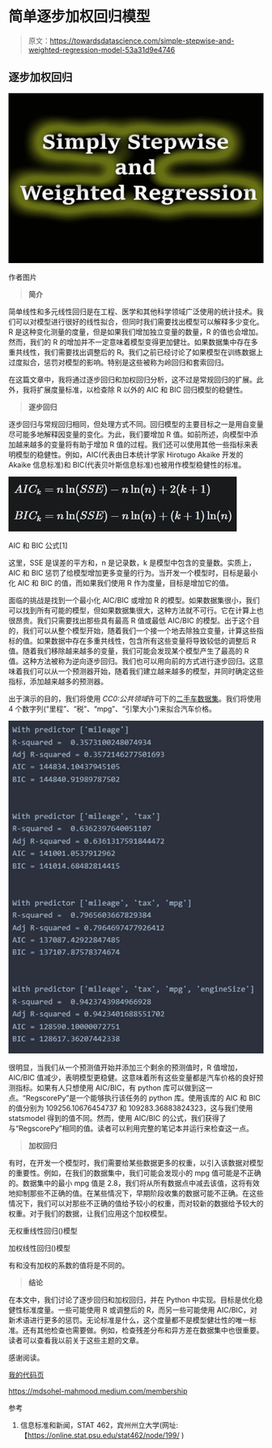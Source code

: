 # 简单逐步加权回归模型

> 原文：<https://towardsdatascience.com/simple-stepwise-and-weighted-regression-model-53a31d9e4746>

## 逐步加权回归

![](img/924e8b6b97ef1d2997513be2d2285107.png)

作者图片

> **简介**

简单线性和多元线性回归是在工程、医学和其他科学领域广泛使用的统计技术。我们可以对模型进行很好的线性拟合，但同时我们需要找出模型可以解释多少变化。R 是这种变化测量的度量，但是如果我们增加独立变量的数量，R 的值也会增加。然而，我们的 R 的增加并不一定意味着模型变得更加健壮。如果数据集中存在多重共线性，我们需要找出调整后的 R。我们之前已经讨论了如果模型在训练数据上过度拟合，惩罚对模型的影响。特别是这些被称为岭回归和套索回归。

</simply-linear-and-polynomial-regression-9c9624774f5a>  

在这篇文章中，我将通过逐步回归和加权回归分析，这不过是常规回归的扩展。此外，我将扩展度量标准，以检查除 R 以外的 AIC 和 BIC 回归模型的稳健性。

> **逐步回归**

逐步回归与常规回归相同，但处理方式不同。回归模型的主要目标之一是用自变量尽可能多地解释因变量的变化。为此，我们要增加 R 值。如前所述，向模型中添加越来越多的变量将有助于增加 R 值的过程。我们还可以使用其他一些指标来表明模型的稳健性。例如，AIC(代表由日本统计学家 Hirotugo Akaike 开发的 Akaike 信息标准)和 BIC(代表贝叶斯信息标准)也被用作模型稳健性的标准。

![](img/b38fdd90ea4e1f8ead4ae19130f16c04.png)

AIC 和 BIC 公式[1]

这里，SSE 是误差的平方和，n 是记录数，k 是模型中包含的变量数。实质上，AIC 和 BIC 惩罚了给模型增加更多变量的行为。当开发一个模型时，目标是最小化 AIC 和 BIC 的值，而如果我们使用 R 作为度量，目标是增加它的值。

面临的挑战是找到一个最小化 AIC/BIC 或增加 R 的模型。如果数据集很小，我们可以找到所有可能的模型，但如果数据集很大，这种方法就不可行。它在计算上也很昂贵。我们只需要找出那些具有最高 R 值或最低 AIC/BIC 的模型。出于这个目的，我们可以从整个模型开始，随着我们一个接一个地去除独立变量，计算这些指标的值。如果数据中存在多重共线性，包含所有这些变量将导致较低的调整后 R 值。随着我们移除越来越多的变量，我们可能会发现某个模型产生了最高的 R 值。这种方法被称为逆向逐步回归。我们也可以用向前的方式进行逐步回归。这意味着我们可以从一个预测器开始，随着我们建立越来越多的模型，并同时确定这些指标，添加越来越多的预测器。

出于演示的目的，我们将使用 *CC0:公共领域*许可下的[二手车数据集](https://www.kaggle.com/datasets/adityadesai13/used-car-dataset-ford-and-mercedes)。我们将使用 4 个数字列(“里程”、“税”、“mpg”、“引擎大小”)来拟合汽车价格。

![](img/c41813c8ed969f422272ceb7456ea0b2.png)

很明显，当我们从一个预测值开始并添加三个剩余的预测值时，R 值增加，AIC/BIC 值减少，表明模型更稳健。这意味着所有这些变量都是汽车价格的良好预测指标。如果有人只想使用 AIC/BIC，有 python 库可以做到这一点。“RegscorePy”是一个能够执行该任务的 python 库。使用该库的 AIC 和 BIC 的值分别为 109256.10676454737 和 109283.36883824323，这与我们使用 statsmodel 得到的值不同。然而，使用 AIC/BIC 的公式，我们获得了与“RegscorePy”相同的值。读者可以利用完整的笔记本并运行来检查这一点。

> **加权回归**

有时，在开发一个模型时，我们需要给某些数据更多的权重，以引入该数据对模型的重要性。例如，在我们的数据集中，我们可能会发现小的 mpg 值可能是不正确的。数据集中的最小 mpg 值是 2.8，我们将从所有数据点中减去该值，这将有效地抑制那些不正确的值。在某些情况下，早期阶段收集的数据可能不正确。在这些情况下，我们可以对那些不正确的值给予较小的权重，而对较新的数据给予较大的权重。对于我们的数据，让我们应用这个加权模型。

无权重线性回归()模型

加权线性回归()模型

有和没有加权的系数的值将是不同的。

> **结论**

在本文中，我们讨论了逐步回归和加权回归，并在 Python 中实现。目标是优化稳健性标准度量。一些可能使用 R 或调整后的 R，而另一些可能使用 AIC/BIC，对新术语进行更多的惩罚。无论标准是什么，这个度量都不是模型健壮性的唯一标准。还有其他检查也需要做。例如，检查残差分布和异方差在数据集中也很重要。读者可以查看我以前关于这些主题的文章。

感谢阅读。

[我的代码页](https://www.learningfromdata.net/simple-stepwise-and-weighted-regression)

<https://mdsohel-mahmood.medium.com/membership>  

参考

1.  信息标准和新闻，STAT 462，宾州州立大学(网址:【https://online.stat.psu.edu/stat462/node/199/ )